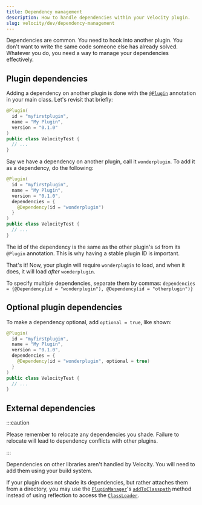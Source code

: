 ```yaml
---
title: Dependency management
description: How to handle dependencies within your Velocity plugin.
slug: velocity/dev/dependency-management
---
```


Dependencies are common. You need to hook into another plugin. You don't want to write the same code
someone else has already solved. Whatever you do, you need a way to manage your dependencies
effectively.

## Plugin dependencies

Adding a dependency on another plugin is done with the
[`@Plugin`](jd:velocity:com.velocitypowered.api.plugin.Plugin)
annotation in your main class. Let's revisit that briefly:

```java
@Plugin(
  id = "myfirstplugin",
  name = "My Plugin",
  version = "0.1.0"
)
public class VelocityTest {
  // ...
}
```

Say we have a dependency on another plugin, call it `wonderplugin`. To add it as a dependency, do
the following:

```java
@Plugin(
  id = "myfirstplugin",
  name = "My Plugin",
  version = "0.1.0",
  dependencies = {
    @Dependency(id = "wonderplugin")
  }
)
public class VelocityTest {
  // ...
}
```

The id of the dependency is the same as the other plugin's `id` from its `@Plugin` annotation. This
is why having a stable plugin ID is important.

That's it! Now, your plugin will require `wonderplugin` to load, and when it does, it will load
_after_ `wonderplugin`.

To specify multiple dependencies, separate them by commas:
`dependencies = {@Dependency(id = "wonderplugin"), @Dependency(id = "otherplugin")}`

## Optional plugin dependencies

To make a dependency optional, add `optional = true`, like shown:

```java
@Plugin(
  id = "myfirstplugin",
  name = "My Plugin",
  version = "0.1.0",
  dependencies = {
    @Dependency(id = "wonderplugin", optional = true)
  }
)
public class VelocityTest {
  // ...
}
```

## External dependencies

:::caution

Please remember to relocate any dependencies you shade. Failure to relocate will lead to dependency
conflicts with other plugins.

:::

Dependencies on other libraries aren't handled by Velocity. You will need to add them using your
build system.

If your plugin does not shade its dependencies, but rather attaches them from a directory, you may
use the [`PluginManager`](jd:velocity:com.velocitypowered.api.plugin.PluginManager)'s
[`addToClasspath`](jd:velocity:com.velocitypowered.api.plugin.PluginManager#addToClasspath(java.lang.Object,java.nio.file.Path))
method instead of using reflection to access the
[`ClassLoader`](jd:java:java.lang.ClassLoader).
